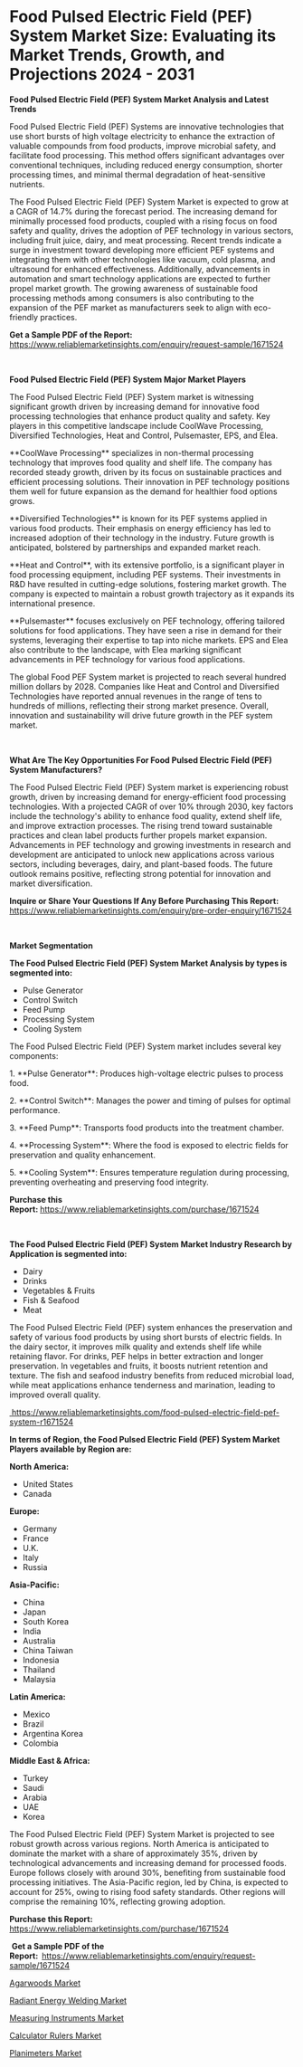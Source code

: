 <p><h1>Food Pulsed Electric Field (PEF) System Market Size: Evaluating its Market Trends, Growth, and Projections 2024 - 2031</h1></p><p><strong>Food Pulsed Electric Field (PEF) System Market Analysis and Latest Trends</strong></p>
<p><p>Food Pulsed Electric Field (PEF) Systems are innovative technologies that use short bursts of high voltage electricity to enhance the extraction of valuable compounds from food products, improve microbial safety, and facilitate food processing. This method offers significant advantages over conventional techniques, including reduced energy consumption, shorter processing times, and minimal thermal degradation of heat-sensitive nutrients.</p><p>The Food Pulsed Electric Field (PEF) System Market is expected to grow at a CAGR of 14.7% during the forecast period. The increasing demand for minimally processed food products, coupled with a rising focus on food safety and quality, drives the adoption of PEF technology in various sectors, including fruit juice, dairy, and meat processing. Recent trends indicate a surge in investment toward developing more efficient PEF systems and integrating them with other technologies like vacuum, cold plasma, and ultrasound for enhanced effectiveness. Additionally, advancements in automation and smart technology applications are expected to further propel market growth. The growing awareness of sustainable food processing methods among consumers is also contributing to the expansion of the PEF market as manufacturers seek to align with eco-friendly practices.</p></p>
<p><strong>Get a Sample PDF of the Report:&nbsp;</strong> <a href="https://www.reliablemarketinsights.com/enquiry/request-sample/1671524?utm_campaign=1518&utm_medium=2&utm_source=Github&utm_content=ia&utm_term=10102024&utm_id=food-pulsed-electric-field-pef-system">https://www.reliablemarketinsights.com/enquiry/request-sample/1671524</a></p>
<p>&nbsp;</p>
<p><strong>Food Pulsed Electric Field (PEF) System Major Market Players</strong></p>
<p><p>The Food Pulsed Electric Field (PEF) System market is witnessing significant growth driven by increasing demand for innovative food processing technologies that enhance product quality and safety. Key players in this competitive landscape include CoolWave Processing, Diversified Technologies, Heat and Control, Pulsemaster, EPS, and Elea.</p><p>**CoolWave Processing** specializes in non-thermal processing technology that improves food quality and shelf life. The company has recorded steady growth, driven by its focus on sustainable practices and efficient processing solutions. Their innovation in PEF technology positions them well for future expansion as the demand for healthier food options grows.</p><p>**Diversified Technologies** is known for its PEF systems applied in various food products. Their emphasis on energy efficiency has led to increased adoption of their technology in the industry. Future growth is anticipated, bolstered by partnerships and expanded market reach.</p><p>**Heat and Control**, with its extensive portfolio, is a significant player in food processing equipment, including PEF systems. Their investments in R&D have resulted in cutting-edge solutions, fostering market growth. The company is expected to maintain a robust growth trajectory as it expands its international presence.</p><p>**Pulsemaster** focuses exclusively on PEF technology, offering tailored solutions for food applications. They have seen a rise in demand for their systems, leveraging their expertise to tap into niche markets. EPS and Elea also contribute to the landscape, with Elea marking significant advancements in PEF technology for various food applications.</p><p>The global Food PEF System market is projected to reach several hundred million dollars by 2028. Companies like Heat and Control and Diversified Technologies have reported annual revenues in the range of tens to hundreds of millions, reflecting their strong market presence. Overall, innovation and sustainability will drive future growth in the PEF system market.</p></p>
<p>&nbsp;</p>
<p><strong>What Are The Key Opportunities For Food Pulsed Electric Field (PEF) System Manufacturers?</strong></p>
<p><p>The Food Pulsed Electric Field (PEF) System market is experiencing robust growth, driven by increasing demand for energy-efficient food processing technologies. With a projected CAGR of over 10% through 2030, key factors include the technology's ability to enhance food quality, extend shelf life, and improve extraction processes. The rising trend toward sustainable practices and clean label products further propels market expansion. Advancements in PEF technology and growing investments in research and development are anticipated to unlock new applications across various sectors, including beverages, dairy, and plant-based foods. The future outlook remains positive, reflecting strong potential for innovation and market diversification.</p></p>
<p><strong>Inquire or Share Your Questions If Any Before Purchasing This Report:</strong> <a href="https://www.reliablemarketinsights.com/enquiry/pre-order-enquiry/1671524?utm_campaign=1518&utm_medium=2&utm_source=Github&utm_content=ia&utm_term=10102024&utm_id=food-pulsed-electric-field-pef-system">https://www.reliablemarketinsights.com/enquiry/pre-order-enquiry/1671524</a></p>
<p>&nbsp;</p>
<p><strong>Market Segmentation</strong></p>
<p><strong>The Food Pulsed Electric Field (PEF) System Market Analysis by types is segmented into:</strong></p>
<p><ul><li>Pulse Generator</li><li>Control Switch</li><li>Feed Pump</li><li>Processing System</li><li>Cooling System</li></ul></p>
<p><p>The Food Pulsed Electric Field (PEF) System market includes several key components: </p><p>1. **Pulse Generator**: Produces high-voltage electric pulses to process food.</p><p>2. **Control Switch**: Manages the power and timing of pulses for optimal performance.</p><p>3. **Feed Pump**: Transports food products into the treatment chamber.</p><p>4. **Processing System**: Where the food is exposed to electric fields for preservation and quality enhancement.</p><p>5. **Cooling System**: Ensures temperature regulation during processing, preventing overheating and preserving food integrity.</p></p>
<p><strong>Purchase this Report:&nbsp;</strong><a href="https://www.reliablemarketinsights.com/purchase/1671524?utm_campaign=1518&utm_medium=2&utm_source=Github&utm_content=ia&utm_term=10102024&utm_id=food-pulsed-electric-field-pef-system">https://www.reliablemarketinsights.com/purchase/1671524</a></p>
<p>&nbsp;</p>
<p><strong>The Food Pulsed Electric Field (PEF) System Market Industry Research by Application is segmented into:</strong></p>
<p><ul><li>Dairy</li><li>Drinks</li><li>Vegetables & Fruits</li><li>Fish & Seafood</li><li>Meat</li></ul></p>
<p><p>The Food Pulsed Electric Field (PEF) system enhances the preservation and safety of various food products by using short bursts of electric fields. In the dairy sector, it improves milk quality and extends shelf life while retaining flavor. For drinks, PEF helps in better extraction and longer preservation. In vegetables and fruits, it boosts nutrient retention and texture. The fish and seafood industry benefits from reduced microbial load, while meat applications enhance tenderness and marination, leading to improved overall quality.</p></p>
<p><a href="https://www.reliablemarketinsights.com/food-pulsed-electric-field-pef-system-r1671524?utm_campaign=1518&utm_medium=2&utm_source=Github&utm_content=ia&utm_term=10102024&utm_id=food-pulsed-electric-field-pef-system">&nbsp;https://www.reliablemarketinsights.com/food-pulsed-electric-field-pef-system-r1671524</a></p>
<p><strong>In terms of Region, the Food Pulsed Electric Field (PEF) System Market Players available by Region are:</strong></p>
<p>
    <p> <strong> North America: </strong>
        <ul>
            <li>United States</li>
            <li>Canada</li>
        </ul>
        </p> 
    <p> <strong> Europe: </strong>
        <ul>
            <li>Germany</li>
            <li>France</li>
            <li>U.K.</li>
            <li>Italy</li>
            <li>Russia</li>
        </ul>
        </p> 
    <p> <strong> Asia-Pacific: </strong>
        <ul>
            <li>China</li>
            <li>Japan</li>
            <li>South Korea</li>
            <li>India</li>
            <li>Australia</li>
            <li>China Taiwan</li>
            <li>Indonesia</li>
            <li>Thailand</li>
            <li>Malaysia</li>
        </ul>
        </p> 
    <p> <strong> Latin America: </strong>
        <ul>
            <li>Mexico</li>
            <li>Brazil</li>
            <li>Argentina Korea</li>
            <li>Colombia</li>
        </ul>
        </p> 
    <p> <strong> Middle East & Africa: </strong>
        <ul>
            <li>Turkey</li>
            <li>Saudi</li>
            <li>Arabia</li>
            <li>UAE</li>
            <li>Korea</li>
        </ul>
    </p>
    </p>
<p><p>The Food Pulsed Electric Field (PEF) System Market is projected to see robust growth across various regions. North America is anticipated to dominate the market with a share of approximately 35%, driven by technological advancements and increasing demand for processed foods. Europe follows closely with around 30%, benefiting from sustainable food processing initiatives. The Asia-Pacific region, led by China, is expected to account for 25%, owing to rising food safety standards. Other regions will comprise the remaining 10%, reflecting growing adoption.</p></p>
<p><strong>Purchase this Report: </strong><a href="https://www.reliablemarketinsights.com/purchase/1671524?utm_campaign=1518&utm_medium=2&utm_source=Github&utm_content=ia&utm_term=10102024&utm_id=food-pulsed-electric-field-pef-system">https://www.reliablemarketinsights.com/purchase/1671524</a></p>
<p>&nbsp;<strong>Get a Sample PDF of the Report:&nbsp;&nbsp;</strong><a href="https://www.reliablemarketinsights.com/enquiry/request-sample/1671524?utm_campaign=1518&utm_medium=2&utm_source=Github&utm_content=ia&utm_term=10102024&utm_id=food-pulsed-electric-field-pef-system">https://www.reliablemarketinsights.com/enquiry/request-sample/1671524</a></p>
<p><strong></strong></p>
<p><p><a href="https://www.linkedin.com/pulse/digital-transformation-agarwoods-industry-market-opportunities-vu8kc?utm_campaign=1518&utm_medium=2&utm_source=Github&utm_content=ia&utm_term=10102024&utm_id=food-pulsed-electric-field-pef-system">Agarwoods Market</a></p><p><a href="https://www.linkedin.com/pulse/radiant-energy-welding-momentum-charting-136-cagr-path-2024-2031-akkxf?utm_campaign=1518&utm_medium=2&utm_source=Github&utm_content=ia&utm_term=10102024&utm_id=food-pulsed-electric-field-pef-system">Radiant Energy Welding Market</a></p><p><a href="https://www.linkedin.com/pulse/market-forecast-global-measuring-instruments-trends-impact-ksw7e?utm_campaign=1518&utm_medium=2&utm_source=Github&utm_content=ia&utm_term=10102024&utm_id=food-pulsed-electric-field-pef-system">Measuring Instruments Market</a></p><p><a href="https://www.linkedin.com/pulse/global-calculator-rulers-market-analysis-trends-forecasts-o8nxe?utm_campaign=1518&utm_medium=2&utm_source=Github&utm_content=ia&utm_term=10102024&utm_id=food-pulsed-electric-field-pef-system">Calculator Rulers Market</a></p><p><a href="https://www.linkedin.com/pulse/insights-planimeters-market-size-which-expanding-72-cagr-from-ioxne?utm_campaign=1518&utm_medium=2&utm_source=Github&utm_content=ia&utm_term=10102024&utm_id=food-pulsed-electric-field-pef-system">Planimeters Market</a></p></p>